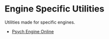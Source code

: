 # Engine Specific Utilities

Utilities made for specific engines.

* [Psych Engine Online](https://github.com/Snirozu/Funkin-Psych-Online/)

